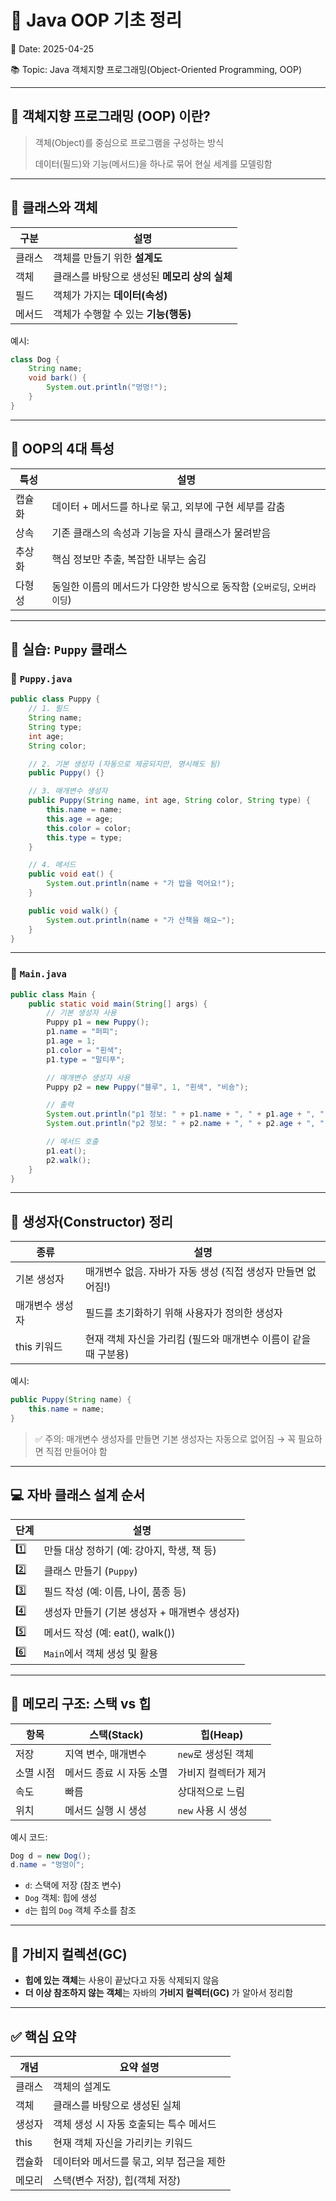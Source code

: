 # 📘 Java OOP 기초 정리

📅 Date: 2025-04-25

📚 Topic: Java 객체지향 프로그래밍(Object-Oriented Programming, OOP)

---

## 🔸 객체지향 프로그래밍 (OOP) 이란?

> 객체(Object)를 중심으로 프로그램을 구성하는 방식
> 
> 
> 데이터(필드)와 기능(메서드)을 하나로 묶어 현실 세계를 모델링함
> 

---

## 🧱 클래스와 객체

| 구분 | 설명 |
| --- | --- |
| 클래스 | 객체를 만들기 위한 **설계도** |
| 객체 | 클래스를 바탕으로 생성된 **메모리 상의 실체** |
| 필드 | 객체가 가지는 **데이터(속성)** |
| 메서드 | 객체가 수행할 수 있는 **기능(행동)** |

예시:

```java
class Dog {
    String name;
    void bark() {
        System.out.println("멍멍!");
    }
}

```

---

## 🔑 OOP의 4대 특성

| 특성 | 설명 |
| --- | --- |
| 캡슐화 | 데이터 + 메서드를 하나로 묶고, 외부에 구현 세부를 감춤 |
| 상속 | 기존 클래스의 속성과 기능을 자식 클래스가 물려받음 |
| 추상화 | 핵심 정보만 추출, 복잡한 내부는 숨김 |
| 다형성 | 동일한 이름의 메서드가 다양한 방식으로 동작함 (`오버로딩`, `오버라이딩`) |

---

## 🐶 실습: `Puppy` 클래스

### 📄 `Puppy.java`

```java
public class Puppy {
    // 1. 필드
    String name;
    String type;
    int age;
    String color;

    // 2. 기본 생성자 (자동으로 제공되지만, 명시해도 됨)
    public Puppy() {}

    // 3. 매개변수 생성자
    public Puppy(String name, int age, String color, String type) {
        this.name = name;
        this.age = age;
        this.color = color;
        this.type = type;
    }

    // 4. 메서드
    public void eat() {
        System.out.println(name + "가 밥을 먹어요!");
    }

    public void walk() {
        System.out.println(name + "가 산책을 해요~");
    }
}

```

---

### 📄 `Main.java`

```java
public class Main {
    public static void main(String[] args) {
        // 기본 생성자 사용
        Puppy p1 = new Puppy();
        p1.name = "퍼피";
        p1.age = 1;
        p1.color = "흰색";
        p1.type = "말티푸";

        // 매개변수 생성자 사용
        Puppy p2 = new Puppy("블루", 1, "흰색", "비숑");

        // 출력
        System.out.println("p1 정보: " + p1.name + ", " + p1.age + ", " + p1.color + ", " + p1.type);
        System.out.println("p2 정보: " + p2.name + ", " + p2.age + ", " + p2.color + ", " + p2.type);

        // 메서드 호출
        p1.eat();
        p2.walk();
    }
}

```

---

## 🧠 생성자(Constructor) 정리

| 종류 | 설명 |
| --- | --- |
| 기본 생성자 | 매개변수 없음. 자바가 자동 생성 (직접 생성자 만들면 없어짐!) |
| 매개변수 생성자 | 필드를 초기화하기 위해 사용자가 정의한 생성자 |
| this 키워드 | 현재 객체 자신을 가리킴 (필드와 매개변수 이름이 같을 때 구분용) |

예시:

```java
public Puppy(String name) {
    this.name = name;
}

```

> ✅ 주의: 매개변수 생성자를 만들면 기본 생성자는 자동으로 없어짐 → 꼭 필요하면 직접 만들어야 함
> 

---

## 💻 자바 클래스 설계 순서

| 단계 | 설명 |
| --- | --- |
| 1️⃣ | 만들 대상 정하기 (예: 강아지, 학생, 책 등) |
| 2️⃣ | 클래스 만들기 (`Puppy`) |
| 3️⃣ | 필드 작성 (예: 이름, 나이, 품종 등) |
| 4️⃣ | 생성자 만들기 (기본 생성자 + 매개변수 생성자) |
| 5️⃣ | 메서드 작성 (예: eat(), walk()) |
| 6️⃣ | `Main`에서 객체 생성 및 활용 |

---

## 🧠 메모리 구조: 스택 vs 힙

| 항목 | 스택(Stack) | 힙(Heap) |
| --- | --- | --- |
| 저장 | 지역 변수, 매개변수 | `new`로 생성된 객체 |
| 소멸 시점 | 메서드 종료 시 자동 소멸 | 가비지 컬렉터가 제거 |
| 속도 | 빠름 | 상대적으로 느림 |
| 위치 | 메서드 실행 시 생성 | `new` 사용 시 생성 |

예시 코드:

```java
Dog d = new Dog();
d.name = "멍멍이";

```

- `d`: 스택에 저장 (참조 변수)
- `Dog` 객체: 힙에 생성
- `d`는 힙의 `Dog` 객체 주소를 참조

---

## 🧹 가비지 컬렉션(GC)

- **힙에 있는 객체**는 사용이 끝났다고 자동 삭제되지 않음
- **더 이상 참조하지 않는 객체**는 자바의 **가비지 컬렉터(GC)** 가 알아서 정리함

---

## ✅ 핵심 요약

| 개념 | 요약 설명 |
| --- | --- |
| 클래스 | 객체의 설계도 |
| 객체 | 클래스를 바탕으로 생성된 실체 |
| 생성자 | 객체 생성 시 자동 호출되는 특수 메서드 |
| this | 현재 객체 자신을 가리키는 키워드 |
| 캡슐화 | 데이터와 메서드를 묶고, 외부 접근을 제한 |
| 메모리 | 스택(변수 저장), 힙(객체 저장) |